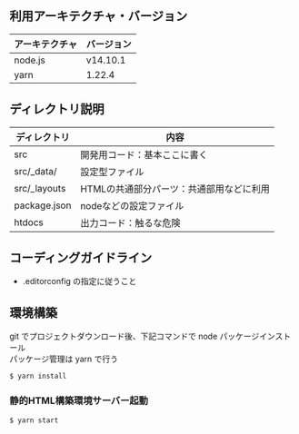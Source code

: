## 利用アーキテクチャ・バージョン

| アーキテクチャ | バージョン  |
|---|---|
| node.js | v14.10.1 |
| yarn | 1.22.4 |

## ディレクトリ説明

| ディレクトリ | 内容  |
|---|---|
| src | 開発用コード：基本ここに書く |
| src/_data/ | 設定型ファイル |
| src/_layouts | HTMLの共通部分パーツ：共通部用などに利用 |
| package.json | nodeなどの設定ファイル |
| htdocs | 出力コード：触るな危険 |

## コーディングガイドライン

* .editorconfig の指定に従うこと

## 環境構築

git でプロジェクトダウンロード後、下記コマンドで node パッケージインストール  
パッケージ管理は yarn で行う

```
$ yarn install
```

### 静的HTML構築環境サーバー起動

```
$ yarn start
```
